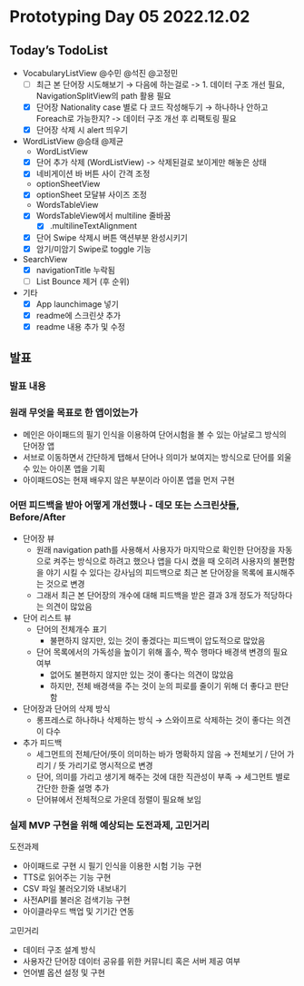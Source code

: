 # Prototyping Day 05 2022.12.02

## Today’s TodoList

- VocabularyListView
  @수민 @석진 @고정민
  - [ ] 최근 본 단어장 시도해보기 → 다음에 하는걸로
        -> 1. 데이터 구조 개선 필요, NavigationSplitView의 path 활용 필요
  - [x] 단어장 Nationality case 별로 다 코드 작성해두기
        → 하나하나 안하고 Foreach로 가능한지? -> 데이터 구조 개선 후 리팩토링 필요
  - [x] 단어장 삭제 시 alert 띄우기
- WordListView
  @승태 @제균
  - WordListView
  - [x] 단어 추가 삭제 (WordListView) -> 삭제된걸로 보이게만 해놓은 상태
  - [x] 네비게이션 바 버튼 사이 간격 조정
  - optionSheetView
  - [x] optionSheet 모달뷰 사이즈 조정
  - WordsTableView
  - [x] WordsTableView에서 multiline 줄바꿈
    - [x] .multilineTextAlignment
  - [x] 단어 Swipe 삭제시 버튼 액션부분 완성시키기
  - [x] 암기/미암기 Swipe로 toggle 기능
- SearchView
  - [x] navigationTitle 누락됨
  - [ ] List Bounce 제거 (후 순위)
- 기타
  - [x] App launchimage 넣기
  - [x] readme에 스크린샷 추가
  - [x] readme 내용 추가 및 수정

## 발표

### 발표 내용

### 원래 무엇을 목표로 한 앱이었는가

- 메인은 아이패드의 필기 인식을 이용하여 단어시험을 볼 수 있는 아날로그 방식의 단어장 앱
- 서브로 이동하면서 간단하게 탭해서 단어나 의미가 보여지는 방식으로 단어를 외울 수 있는 아이폰 앱을 기획
- 아이패드OS는 현재 배우지 않은 부분이라 아이폰 앱을 먼저 구현

### 어떤 피드백을 받아 어떻게 개선했나 - 데모 또는 스크린샷들, Before/After

- 단어장 뷰
  - 원래 navigation path를 사용해서 사용자가 마지막으로 확인한 단어장을 자동으로 켜주는 방식으로 하려고 했으나 앱을 다시 켰을 때 오히려 사용자의 불편함을 야기 시킬 수 있다는 강사님의 피드백으로 최근 본 단어장을 목록에 표시해주는 것으로 변경
  - 그래서 최근 본 단어장의 개수에 대해 피드백을 받은 결과 3개 정도가 적당하다는 의견이 많았음
- 단어 리스트 뷰
  - 단어의 전체개수 표기
    - 불편하지 않지만, 있는 것이 좋겠다는 피드백이 압도적으로 많았음
  - 단어 목록에서의 가독성을 높이기 위해 홀수, 짝수 행마다 배경색 변경의 필요 여부
    - 없어도 불편하지 않지만 있는 것이 좋다는 의견이 많았음
    - 하지만, 전체 배경색을 주는 것이 눈의 피로를 줄이기 위해 더 좋다고 판단함
- 단어장과 단어의 삭제 방식
  - 롱프레스로 하나하나 삭제하는 방식 → 스와이프로 삭제하는 것이 좋다는 의견이 다수
- 추가 피드백
  - 세그먼트의 전체/단어/뜻이 의미하는 바가 명확하지 않음
    → 전체보기 / 단어 가리기 / 뜻 가리기로 명시적으로 변경
  - 단어, 의미를 가리고 생기게 해주는 것에 대한 직관성이 부족
    → 세그먼트 별로 간단한 한줄 설명 추가
  - 단어뷰에서 전체적으로 가운데 정렬이 필요해 보임

### 실제 MVP 구현을 위해 예상되는 도전과제, 고민거리

도전과제

- 아이패드로 구현 시 필기 인식을 이용한 시험 기능 구현
- TTS로 읽어주는 기능 구현
- CSV 파일 불러오기와 내보내기
- 사전API를 불러온 검색기능 구현
- 아이클라우드 백업 및 기기간 연동

고민거리

- 데이터 구조 설계 방식
- 사용자간 단어장 데이터 공유를 위한 커뮤니티 혹은 서버 제공 여부
- 언어별 옵션 설정 및 구현
